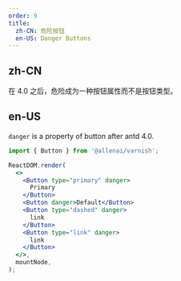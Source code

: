 ```yaml
---
order: 9
title:
  zh-CN: 危险按钮
  en-US: Danger Buttons
---
```


## zh-CN

在 4.0 之后，危险成为一种按钮属性而不是按钮类型。

## en-US

`danger` is a property of button after antd 4.0.

```jsx
import { Button } from '@allenai/varnish';

ReactDOM.render(
  <>
    <Button type="primary" danger>
      Primary
    </Button>
    <Button danger>Default</Button>
    <Button type="dashed" danger>
      link
    </Button>
    <Button type="link" danger>
      link
    </Button>
  </>,
  mountNode,
);
```
